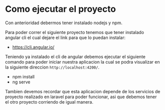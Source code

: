 # Como ejecutar el proyecto
Con anterioridad debermos tener instalado nodejs y npm.

Para poder correr el siguiente proyecto tenemos que tener instalado angular cli el cual dejare el link para que lo puedan instalar:
- https://cli.angular.io/

Teniendo ya instalado el cli de angular debemos ejecutar el siguiente comando para poder iniciar nuestra aplicacion la cual se podra visualizar en la siguiente direccion `http://localhost:4200/`.
- npm install
- ng serve

Tambien devemos recordar que esta aplicacion depende de los servicios de proyecto realizado en laravel para poder funcionar, asi que debemos tener el otro proyecto corriendo de igual manera.